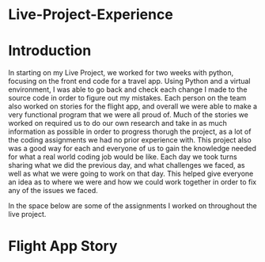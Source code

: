 # Live-Project-Experience
# Introduction
In starting on my Live Project, we worked for two weeks with python, focusing on the front end code for a travel app.
Using Python and a virtual environment, I was able to go back and check each change I made to the source code in order to figure out my mistakes. Each person on the team also worked on stories for the flight app, and overall we were able to make a very functional program that we were all proud of. Much of the stories we worked on required us to do our own research and take in as much information as possible in order to progress thorugh the project, as a lot of the coding assignments we had no prior experience with. This project also was a good way for each and everyone of us to gain the knowledge needed for what a real world coding job would be like. Each day we took turns sharing what we did the previous day, and what challenges we faced, as well as what we were going to work on that day. This helped  give everyone an idea as to where we were and how we could work together in order to fix any of the issues we faced.

In the space below are some of the assignments I worked on throughout the live project.


# Flight App Story
